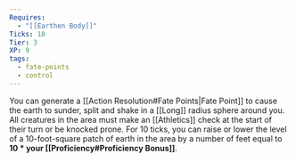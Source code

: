 ```yaml
---
Requires:
  - "[[Earthen Body]]"
Ticks: 10
Tier: 3
XP: 9
tags:
  - fate-points
  - control
---
```


You can generate a [[Action Resolution#Fate Points|Fate Point]] to cause the earth to sunder, split and shake in a [[Long]] radius sphere around you. All creatures in the area must make an [[Athletics]] check at the start of their turn or be knocked prone. For 10 ticks, you can raise or lower the level of a 10-foot-square patch of earth in the area by a number of feet equal to **10 * your [[Proficiency#Proficiency Bonus]]**.